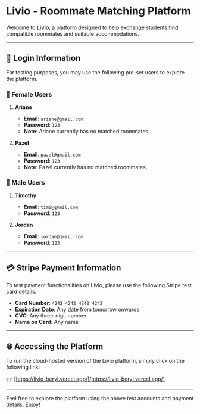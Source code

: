 # Livio - Roommate Matching Platform

Welcome to **Livio**, a platform designed to help exchange students find compatible roommates and suitable accommodations.

---

## 🔑 Login Information

For testing purposes, you may use the following pre-set users to explore the platform.

### 👩 Female Users

1. **Ariane**
   - **Email**: `ariane@gmail.com`
   - **Password**: `123`
   - **Note**: Ariane currently has no matched roommates.

2. **Pazel**
   - **Email**: `pazel@gmail.com`
   - **Password**: `123`
   - **Note**: Pazel currently has no matched roommates.

### 👨 Male Users

1. **Timothy**
   - **Email**: `timi@gmail.com`
   - **Password**: `123`

2. **Jordan**
   - **Email**: `jordan@gmail.com`
   - **Password**: `123`

---

## 💳 Stripe Payment Information

To test payment functionalities on Livio, please use the following Stripe test card details:

- **Card Number**: `4242 4242 4242 4242`
- **Expiration Date**: Any date from tomorrow onwards
- **CVC**: Any three-digit number
- **Name on Card**: Any name

---

## 🌐 Accessing the Platform

To run the cloud-hosted version of the Livio platform, simply click on the following link:

👉 [https://livio-beryl.vercel.app/](https://livio-beryl.vercel.app/)

---

Feel free to explore the platform using the above test accounts and payment details. Enjoy!
